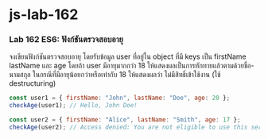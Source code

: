 # js-lab-162
### Lab 162 ES6: ฟังก์ชันตรวจสอบอายุ
จงเขียนฟังก์ชันตรวจสอบอายุ โดยรับข้อมูล user ที่อยู่ใน object ที่มี keys เป็น firstName lastName และ age โดยถ้า user มีอายุมากกว่า 18 ให้แสดงผลเป็นการทักทายแล้วตามด้วยชื่อ-นามสกุล ในกรณีที่มีอายุน้อยกว่าหรือเท่ากับ 18 ให้แสดงผลว่า ไม่มีสิทธิ์เข้าใช้งาน (ใช้ destructuring)

```JavaScript
const user1 = { firstName: "John", lastName: "Doe", age: 20 };
checkAge(user1); // Hello, John Doe!

const user2 = { firstName: "Alice", lastName: "Smith", age: 17 };
checkAge(user2); // Access denied: You are not eligible to use this service.
```
